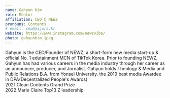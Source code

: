 ```yaml
---
name: Gahyun Kim
role: Mentor
affiliation: CEO @ NEWZ 
pronouns: Contents
# email: ceo@majors.kr
website: https://www.instagram.com/newzvibe/
photo: gahyunkim.jpeg
---
```


Gahyun is the CEO/Founder of NEWZ, a short-form new media start-up & official No. 1 edutainment MCN of TikTok Korea. Prior to founding NEWZ, Gahyun has had various careers in the media industry through her career as an announcer, producer, and Jornalist. Gahyun holds Theology & Media and Public Relations B.A. from Yonsei University.
the 2019 best media Awardee in DPA(Decentralized People's Awards)<br>
2021 Clean Contents Grand Prize <br>
2022 Marie Claire Top13 Z leadership

